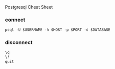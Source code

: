Postgresql Cheat Sheet

### connect 
```sql
psql -U $USERNAME -h $HOST -p $PORT -d $DATABASE
```
### disconnect
```sql
\q
\!
quit
```
